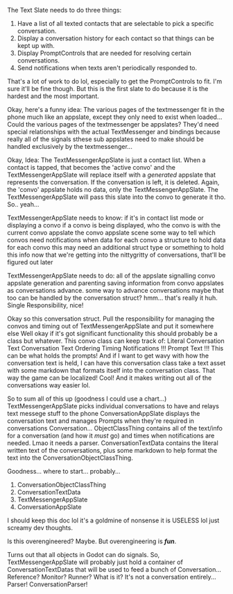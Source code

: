The Text Slate needs to do three things:
1. Have a list of all texted contacts that are selectable to pick a specific conversation.
2. Display a conversation history for each contact so that things can be kept up with.
3. Display PromptControls that are needed for resolving certain conversations.
4. Send notifications when texts aren't periodically responded to.

That's a lot of work to do lol, especially to get the PromptControls to fit. I'm sure it'll be fine though. But this is the first slate to do because it is the hardest and the most important.

Okay, here's a funny idea: The various pages of the textmessenger fit in the phone much like an appslate, except they only need to exist when loaded...
Could the various pages of the textmessenger be appslates? They'd need special relationships with the actual TextMessenger and bindings because really all of the signals sthese sub appslates need to make should be handled exclusively by the textmessenger...

Okay, Idea: The TextMessengerAppSlate is just a contact list. When a contact is  tapped, that becomes the 'active convo' and the TextMessengerAppSlate will replace itself with a *generated* appslate that represents the conversation. If the conversation is left, it is deleted. Again, the 'convo' appslate holds no data, only the TextMessengerAppSlate. The TextMessengerAppSlate will pass this slate into the convo to generate it tho. So.. yeah...

TextMessengerAppSlate needs to know:
if it's in contact list mode or displaying a convo
if a convo is being displayed, who the convo is with
the current convo appslate
the convo appslate scene
some way to tell which convos need notifications when
data for each convo
a structure to hold data for each convo
	this may need an additional struct type or something to hold this info now that we're getting into the nittygritty of conversations, that'll be figured out later

TextMessengerAppSlate needs to do:
all of the appslate signalling
convo appslate generation and parenting
saving information from convo appslates as conversations advance.
some way to advance conversations
	maybe that too can be handled by the conversation struct? hmm...
that's really it huh. Single Responsibility, nice!

Okay so this conversation struct. Pull the responsibility for managing the convos and timing out of TextMessengerAppSlate and put it somewhere else
Well okay if it's got significant functionality this should probably be a class but whatever. 
This convo class can keep track of:
Literal Conversation Text
Conversation Text Ordering
Timing Notifications
!!! Prompt Text !!! This can be what holds the prompts!
And if I want to get wavy with how the conversation text is held, I can have this conversation class take a text asset with some markdown that formats itself into the conversation class. That way the game can be localized! Cool! And it makes writing out all of the conversations way easier lol.

So to sum all of this up (goodness I could use a chart...)
TextMessengerAppSlate picks individual conversations to have and relays text messege stuff to the phone
ConversationAppSlate displays the conversation text and manages Prompts when they're required in conversations
Conversation... ObjectClassThing contains all of the text/info for a conversation (and how it _must_ go) and times when notifications are needed. Lmao it needs a parser.
ConversationTextData contains the literal written text of the conversations, plus some markdown to help format the text into the ConversationObjectClassThing.

Goodness... where to start... probably...
1. ConversationObjectClassThing
2. ConversationTextData
3. TextMessengerAppSlate
4. ConversationAppSlate

I should keep this doc lol it's a goldmine of nonsense it is USELESS lol just screamy dev thoughts.

Is this overengineered? Maybe. But overengineering is ***fun***.

Turns out that all objects in Godot can do signals. So, TextMessengerAppSlate will probably just hold a container of ConversationTextDatas that will be used to feed a bunch of Conversation... Reference? Monitor? Runner? What is it? It's not a conversation entirely...
Parser! ConversationParser!
